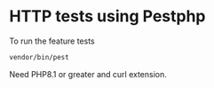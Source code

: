 # HTTP tests using Pestphp

To run the feature tests
```sh
vendor/bin/pest
```

Need PHP8.1 or greater and curl extension.
